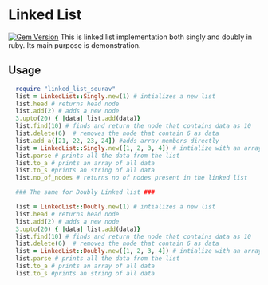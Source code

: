 # Linked List
[![Gem Version](https://badge.fury.io/rb/linked_list_sourav.svg)](http://badge.fury.io/rb/linked_list_sourav)
This is linked list implementation both singly and doubly in ruby. Its main purpose is demonstration.

## Usage

```ruby
  require "linked_list_sourav"
  list = LinkedList::Singly.new(1) # intializes a new list
  list.head # returns head node
  list.add(2) # adds a new node
  3.upto(20) { |data| list.add(data)}
  list.find(10) # finds and return the node that contains data as 10
  list.delete(6)  # removes the node that contain 6 as data
  list.add_a([21, 22, 23, 24]) #adds array members directly
  list = LinkedList::Singly.new([1, 2, 3, 4]) # intialize with an array
  list.parse # prints all the data from the list
  list.to_a # prints an array of all data
  list.to_s #prints an string of all data
  list.no_of_nodes # returns no of nodes present in the linked list

  ### The same for Doubly Linked list ###

  list = LinkedList::Doubly.new(1) # intializes a new list
  list.head # returns head node
  list.add(2) # adds a new node
  3.upto(20) { |data| list.add(data)}
  list.find(10) # finds and return the node that contains data as 10
  list.delete(6)  # removes the node that contain 6 as data
  list = LinkedList::Doubly.new([1, 2, 3, 4]) # intialize with an array
  list.parse # prints all the data from the list
  list.to_a # prints an array of all data
  list.to_s #prints an string of all data
```
